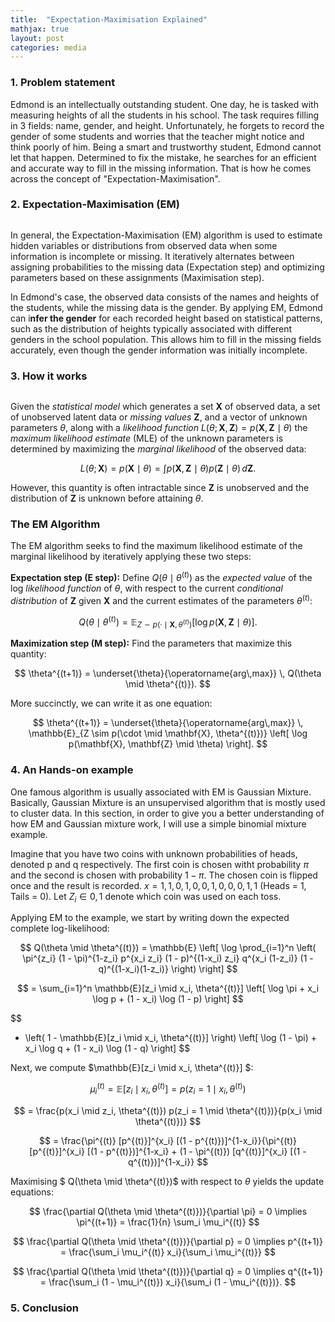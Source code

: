 ```yaml
---
title:  "Expectation-Maximisation Explained"
mathjax: true
layout: post
categories: media
---
```



### 1. Problem statement

Edmond is an intellectually outstanding student. One day, he is tasked with measuring heights of all the students in his school. The task requires filling in 3 fields: name, gender, and height. Unfortunately, he forgets to record the gender of some students and worries that the teacher might notice and think poorly of him. Being a smart and trustworthy student, Edmond cannot let that happen. Determined to fix the mistake, he searches for an efficient and accurate way to fill in the missing information. That is how he comes across the concept of "Expectation-Maximisation". 

### 2. Expectation-Maximisation (EM)

<figure style="text-align: center">
<img src="https://upload.wikimedia.org/wikipedia/commons/6/69/EM_Clustering_of_Old_Faithful_data.gif" alt="">
</figure>

In general, the Expectation-Maximisation (EM) algorithm is used to estimate hidden variables or distributions from observed data when some information is incomplete or missing. It iteratively alternates between assigning probabilities to the missing data (Expectation step) and optimizing parameters based on these assignments (Maximisation step).

In Edmond's case, the observed data consists of the names and heights of the students, while the missing data is the gender. By applying EM, Edmond can i**nfer the gender** for each recorded height based on statistical patterns, such as the distribution of heights typically associated with different genders in the school population. This allows him to fill in the missing fields accurately, even though the gender information was initially incomplete.

### 3. How it works

<figure style="text-align: center">
<img src="https://media.geeksforgeeks.org/wp-content/uploads/20190512202126/em11.jpg" alt="">
</figure>

Given the *statistical model* which generates a set $\mathbf{X}$ of observed data, a set of unobserved latent data or *missing values* $\mathbf{Z}$, and a vector of unknown parameters $\theta$, along with a *likelihood function* $L(\theta; \mathbf{X}, \mathbf{Z}) = p(\mathbf{X}, \mathbf{Z} \mid \theta)$ the *maximum likelihood estimate* (MLE) of the unknown parameters is determined by maximizing the *marginal likelihood* of the observed data:

$$ 
L(\theta; \mathbf{X}) = p(\mathbf{X} \mid \theta) = \int p(\mathbf{X}, \mathbf{Z} \mid \theta) p(\mathbf{Z} \mid \theta) \, d\mathbf{Z}.
$$

However, this quantity is often intractable since $\mathbf{Z}$ is unobserved and the distribution of $\mathbf{Z}$ is unknown before attaining $\theta$.

### The EM Algorithm

The EM algorithm seeks to find the maximum likelihood estimate of the marginal likelihood by iteratively applying these two steps:

**Expectation step (E step):** Define $Q(\theta \mid \theta^{(t)})$ as the *expected value* of the log *likelihood function* of $\theta$, with respect to the current *conditional distribution* of $\mathbf{Z}$ given $\mathbf{X}$ and the current estimates of the parameters $\theta^{(t)}$:

$$
Q(\theta \mid \theta^{(t)}) = \mathbb{E}_{Z \sim p(\cdot \mid \mathbf{X}, \theta^{(t)})} \left[ \log p(\mathbf{X}, \mathbf{Z} \mid \theta) \right].
$$

**Maximization step (M step):** Find the parameters that maximize this quantity:

$$
\theta^{(t+1)} = \underset{\theta}{\operatorname{arg\,max}} \, Q(\theta \mid \theta^{(t)}).
$$

More succinctly, we can write it as one equation:

$$
\theta^{(t+1)} = \underset{\theta}{\operatorname{arg\,max}} \, \mathbb{E}_{Z \sim p(\cdot \mid \mathbf{X}, \theta^{(t)})} \left[ \log p(\mathbf{X}, \mathbf{Z} \mid \theta) \right].
$$

### 4. An Hands-on example

One famous algorithm is usually associated with EM is Gaussian Mixture. Basically, Gaussian Mixture is an unsupervised algorithm that is mostly used to cluster data. In this section, in order to give you a better understanding of how EM and Gaussian mixture work, I will use a simple binomial mixture example. 

Imagine that you have two coins with unknown probabilities of heads, denoted p and q respectively. The first coin is chosen witht probability $\pi$ and the second is chosen with probability $1 - \pi$. The chosen coin is flipped once and the result is recorded. $x = {1, 1, 0, 1, 0, 0, 1, 0, 0, 0, 1, 1}$ (Heads = 1, Tails = 0). Let $Z_i \in {0, 1}$ denote which coin was used on each toss. 

Applying EM to the example, we start by writing down the expected complete log-likelihood:

$$
Q(\theta \mid \theta^{(t)}) = \mathbb{E} \left[ \log \prod_{i=1}^n \left( \pi^{z_i} (1 - \pi)^{1-z_i} p^{x_i z_i} (1 - p)^{(1-x_i) z_i} q^{x_i (1-z_i)} (1 - q)^{(1-x_i)(1-z_i)} \right) \right]
$$

$$
= \sum_{i=1}^n \mathbb{E}[z_i \mid x_i, \theta^{(t)}] \left[ \log \pi + x_i \log p + (1 - x_i) \log (1 - p) \right]
$$

$$
+ \left( 1 - \mathbb{E}[z_i \mid x_i, \theta^{(t)}] \right) \left[ \log (1 - \pi) + x_i \log q + (1 - x_i) \log (1 - q) \right]
$$

Next, we compute $\mathbb{E}[z_i \mid x_i, \theta^{(t)}] $:

$$
\mu_i^{(t)} = \mathbb{E}[z_i \mid x_i, \theta^{(t)}] = p(z_i = 1 \mid x_i, \theta^{(t)})
$$

$$
= \frac{p(x_i \mid z_i, \theta^{(t)}) p(z_i = 1 \mid \theta^{(t)})}{p(x_i \mid \theta^{(t)})}
$$

$$
= \frac{\pi^{(t)} [p^{(t)}]^{x_i} [(1 - p^{(t)})]^{1-x_i}}{\pi^{(t)} [p^{(t)}]^{x_i} [(1 - p^{(t)})]^{1-x_i} + (1 - \pi^{(t)}) [q^{(t)}]^{x_i} [(1 - q^{(t)})]^{1-x_i}}
$$

Maximising $ Q(\theta \mid \theta^{(t)})$ with respect to  $\theta$ yields the update equations:

$$
\frac{\partial Q(\theta \mid \theta^{(t)})}{\partial \pi} = 0 \implies \pi^{(t+1)} = \frac{1}{n} \sum_i \mu_i^{(t)}
$$

$$
\frac{\partial Q(\theta \mid \theta^{(t)})}{\partial p} = 0 \implies p^{(t+1)} = \frac{\sum_i \mu_i^{(t)} x_i}{\sum_i \mu_i^{(t)}}
$$

$$
\frac{\partial Q(\theta \mid \theta^{(t)})}{\partial q} = 0 \implies q^{(t+1)} = \frac{\sum_i (1 - \mu_i^{(t)}) x_i}{\sum_i (1 - \mu_i^{(t)})}.
$$


### 5. Conclusion